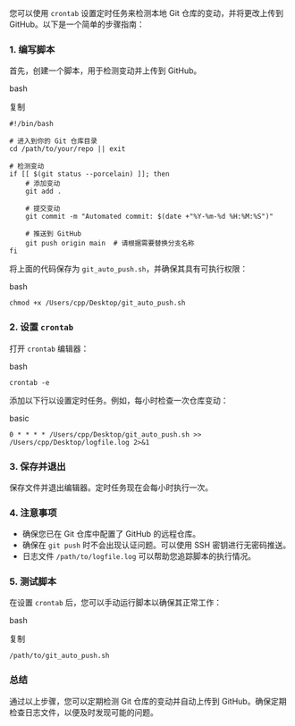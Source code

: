 您可以使用 `crontab` 设置定时任务来检测本地 Git 仓库的变动，并将更改上传到 GitHub。以下是一个简单的步骤指南：

### 1. 编写脚本

首先，创建一个脚本，用于检测变动并上传到 GitHub。

bash

复制

```
#!/bin/bash

# 进入到你的 Git 仓库目录
cd /path/to/your/repo || exit

# 检测变动
if [[ $(git status --porcelain) ]]; then
    # 添加变动
    git add .

    # 提交变动
    git commit -m "Automated commit: $(date +"%Y-%m-%d %H:%M:%S")"

    # 推送到 GitHub
    git push origin main  # 请根据需要替换分支名称
fi
```

将上面的代码保存为 `git_auto_push.sh`，并确保其具有可执行权限：

bash

```
chmod +x /Users/cpp/Desktop/git_auto_push.sh
```

### 2. 设置 `crontab`

打开 `crontab` 编辑器：

bash

```
crontab -e
```

添加以下行以设置定时任务。例如，每小时检查一次仓库变动：

basic

```
0 * * * * /Users/cpp/Desktop/git_auto_push.sh >> /Users/cpp/Desktop/logfile.log 2>&1
```

### 3. 保存并退出

保存文件并退出编辑器。定时任务现在会每小时执行一次。

### 4. 注意事项

- 确保您已在 Git 仓库中配置了 GitHub 的远程仓库。
- 确保在 `git push` 时不会出现认证问题。可以使用 SSH 密钥进行无密码推送。
- 日志文件 `/path/to/logfile.log` 可以帮助您追踪脚本的执行情况。

### 5. 测试脚本

在设置 `crontab` 后，您可以手动运行脚本以确保其正常工作：

bash

复制

```
/path/to/git_auto_push.sh
```

### 总结

通过以上步骤，您可以定期检测 Git 仓库的变动并自动上传到 GitHub。确保定期检查日志文件，以便及时发现可能的问题。